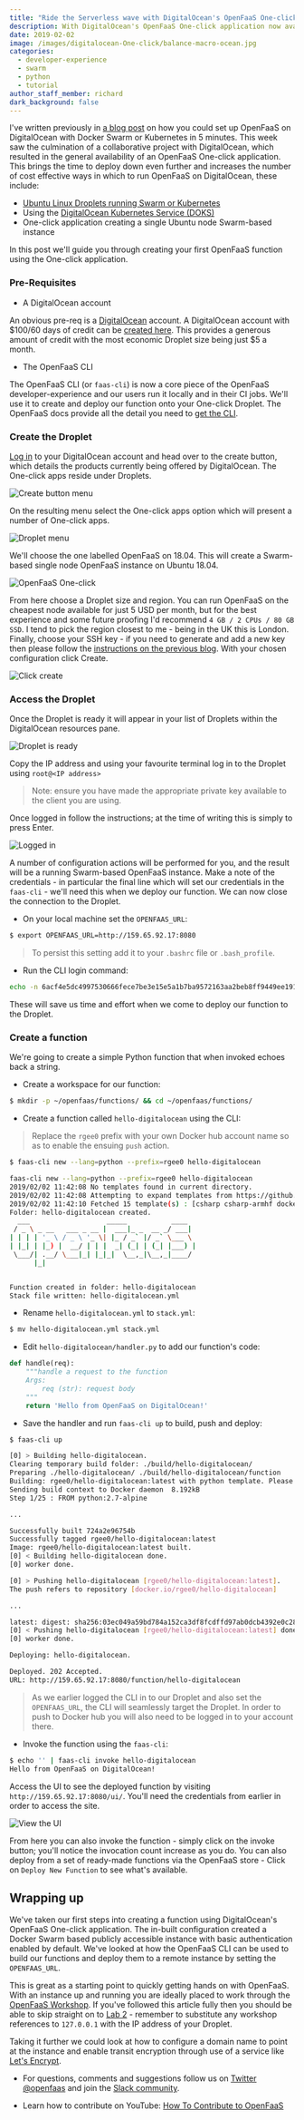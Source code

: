 ```yaml
---
title: "Ride the Serverless wave with DigitalOcean's OpenFaaS One-click"
description: With DigitalOcean's OpenFaaS One-click application now available.  Join Richard Gee as he guides you through the experience of creating your first OpenFaaS function on DigitalOcean.
date: 2019-02-02
image: /images/digitalocean-One-click/balance-macro-ocean.jpg
categories:
  - developer-experience
  - swarm
  - python
  - tutorial
author_staff_member: richard
dark_background: false
---
```



I've written previously in [a blog post](/blog/deploy-digitalocean-ansible.md) on how you could set up OpenFaaS on DigitalOcean with Docker Swarm or Kubernetes in 5 minutes.  This week saw the culmination of a collaborative project with DigitalOcean, which resulted in the general availability of an OpenFaaS One-click application.  This brings the time to deploy down even further and increases the number of cost effective ways in which to run OpenFaaS on DigitalOcean, these include:

* [Ubuntu Linux Droplets running Swarm or Kubernetes](/blog/deploy-digitalocean-ansible.md)
* Using the [DigitalOcean Kubernetes Service (DOKS)](https://blog.alexellis.io/digitalocean-kubernetes-engine/)
* One-click application creating a single Ubuntu node Swarm-based instance

In this post we'll guide you through creating your first OpenFaaS function using the One-click application.

### Pre-Requisites

* A DigitalOcean account

An obvious pre-req is a [DigitalOcean](https://www.digitalocean.com/) account.  A DigitalOcean account with $100/60 days of credit can be  [created here](https://m.do.co/c/2962aa9e56a1).  This provides a generous amount of credit with the most economic Droplet size being just $5 a month.

* The OpenFaaS CLI

The OpenFaaS CLI (or `faas-cli`) is now a core piece of the OpenFaaS developer-experience and our users run it locally and in their CI jobs.  We'll use it to create and deploy our function onto your One-click Droplet.  The OpenFaaS docs provide all the detail you need to [get the CLI](https://docs.openfaas.com/cli/install/).

### Create the Droplet

[Log in](https://cloud.digitalocean.com/login) to your DigitalOcean account and head over to the create button, which details the products currently being offered by DigitalOcean.  The One-click apps reside under Droplets.

![Create button menu](/images/digitalocean-One-click/create-button.png)

On the resulting menu select the One-click apps option which will present a number of One-click apps.

![Droplet menu](/images/digitalocean-One-click/droplet-menu.png)

We'll choose the one labelled OpenFaaS on 18.04.  This will create a Swarm-based single node OpenFaaS instance on Ubuntu 18.04.

![OpenFaaS One-click](/images/digitalocean-One-click/openfaas-oneclick.jpg)

From here choose a Droplet size and region.  You can run OpenFaaS on the cheapest node available for just 5 USD per month, but for the best experience and some future proofing I'd recommend `4 GB / 2 CPUs / 80 GB SSD`.  I tend to pick the region closest to me - being in the UK this is London.  Finally, choose your SSH key - if you need to generate and add a new key then please follow the [instructions on the previous blog](/blog/deploy-digitalocean-ansible/#create-and-upload-an-ssh-key).  With your chosen configuration click Create.

![Click create](/images/digitalocean-One-click/create-droplet.png)

### Access the Droplet

Once the Droplet is ready it will appear in your list of Droplets within the DigitalOcean resources pane.

![Droplet is ready](/images/digitalocean-One-click/droplet-ready.png)

Copy the IP address and using your favourite terminal log in to the Droplet using `root@<IP address>`

> Note: ensure you have made the appropriate private key available to the client you are using.

Once logged in follow the instructions; at the time of writing this is simply to press Enter.

![Logged in](/images/digitalocean-One-click/terminal.jpg)

A number of configuration actions will be performed for you, and the result will be a running Swarm-based OpenFaaS instance.  Make a note of the credentials - in particular the final line which will set our credentials in the `faas-cli` - we'll need this when we deploy our function.  We can now close the connection to the Droplet.

* On your local machine set the `OPENFAAS_URL`:

```sh
$ export OPENFAAS_URL=http://159.65.92.17:8080
```
> To persist this setting add it to your `.bashrc` file or `.bash_profile`.


* Run the CLI login command:

```sh
echo -n 6acf4e5dc4997530666fece7be3e15e5a1b7ba9572163aa2beb8ff9449ee1911 | faas-cli login --username=admin --password-stdin
```

These will save us time and effort when we come to deploy our function to the Droplet.

### Create a function

We're going to create a simple Python function that when invoked echoes back a string.

* Create a workspace for our function:

```sh
$ mkdir -p ~/openfaas/functions/ && cd ~/openfaas/functions/
```

* Create a function called `hello-digitalocean` using the CLI:

> Replace the `rgee0` prefix with your own Docker hub account name so as to enable the ensuing `push` action.

```sh
$ faas-cli new --lang=python --prefix=rgee0 hello-digitalocean

faas-cli new --lang=python --prefix=rgee0 hello-digitalocean
2019/02/02 11:42:08 No templates found in current directory.
2019/02/02 11:42:08 Attempting to expand templates from https://github.com/openfaas/templates.git
2019/02/02 11:42:10 Fetched 15 template(s) : [csharp csharp-armhf dockerfile go go-armhf java8 node node-arm64 node-armhf php7 python python-armhf python3 python3-armhf ruby] from https://github.com/openfaas/templates.git
Folder: hello-digitalocean created.
  ___                   _____           ____
 / _ \ _ __   ___ _ __ |  ___|_ _  __ _/ ___|
| | | | '_ \ / _ \ '_ \| |_ / _` |/ _` \___ \
| |_| | |_) |  __/ | | |  _| (_| | (_| |___) |
 \___/| .__/ \___|_| |_|_|  \__,_|\__,_|____/
      |_|


Function created in folder: hello-digitalocean
Stack file written: hello-digitalocean.yml
```

* Rename `hello-digitalocean.yml` to `stack.yml`:

```sh
$ mv hello-digitalocean.yml stack.yml
```

* Edit `hello-digitalocean/handler.py` to add our function's code:

```python
def handle(req):
    """handle a request to the function
    Args:
        req (str): request body
    """
    return 'Hello from OpenFaaS on DigitalOcean!'
```

* Save the handler and run `faas-cli up` to build, push and deploy:

```sh
$ faas-cli up

[0] > Building hello-digitalocean.
Clearing temporary build folder: ./build/hello-digitalocean/
Preparing ./hello-digitalocean/ ./build/hello-digitalocean/function
Building: rgee0/hello-digitalocean:latest with python template. Please wait..
Sending build context to Docker daemon  8.192kB
Step 1/25 : FROM python:2.7-alpine

...

Successfully built 724a2e96754b
Successfully tagged rgee0/hello-digitalocean:latest
Image: rgee0/hello-digitalocean:latest built.
[0] < Building hello-digitalocean done.
[0] worker done.

[0] > Pushing hello-digitalocean [rgee0/hello-digitalocean:latest].
The push refers to repository [docker.io/rgee0/hello-digitalocean]

...

latest: digest: sha256:03ec049a59bd784a152ca3df8fcdffd97ab0dcb4392e0c2811ee5dcb4180ca2d size: 3655
[0] < Pushing hello-digitalocean [rgee0/hello-digitalocean:latest] done.
[0] worker done.

Deploying: hello-digitalocean.

Deployed. 202 Accepted.
URL: http://159.65.92.17:8080/function/hello-digitalocean

```
> As we earlier logged the CLI in to our Droplet and also set the `OPENFAAS_URL`, the CLI will seamlessly target the Droplet.  In order to push to Docker hub you will also need to be logged in to your account there.

* Invoke the function using the `faas-cli`:

```sh
$ echo '' | faas-cli invoke hello-digitalocean
Hello from OpenFaaS on DigitalOcean!
```

Access the UI to see the deployed function by visiting `http://159.65.92.17:8080/ui/`.  You'll need the credentials from earlier in order to access the site.

![View the UI](/images/digitalocean-One-click/ui.png)

From here you can also invoke the function - simply click on the invoke button; you'll notice the invocation count increase as you do.  You can also deploy from a set of ready-made functions via the OpenFaaS store - Click on `Deploy New Function` to see what's available.


## Wrapping up

We've taken our first steps into creating a function using DigitalOcean's OpenFaaS One-click application.  The in-built configuration created a Docker Swarm based publicly accessible instance with basic authentication enabled by default.  We've looked at how the OpenFaaS CLI can be used to build our functions and deploy them to a remote instance by setting the `OPENFAAS_URL`.

This is great as a starting point to quickly getting hands on with OpenFaaS.  With an instance up and running you are ideally placed to work through the [OpenFaaS Workshop](https://github.com/openfaas/workshop).  If you've followed this article fully then you should be able to skip straight on to [Lab 2](https://github.com/openfaas/workshop/blob/master/lab2.md) - remember to substitute any workshop references to `127.0.0.1` with the IP address of your Droplet.

Taking it further we could look at how to configure a domain name to point at the instance and enable transit encryption through use of a service like [Let's Encrypt](https://letsencrypt.org/).


* For questions, comments and suggestions follow us on [Twitter @openfaas](https://twitter.com/openfaas) and join the [Slack community](https://docs.openfaas.com/community).

* Learn how to contribute on YouTube: [How To Contribute to OpenFaaS](https://www.youtube.com/watch?v=kOgHjU38Efg)
